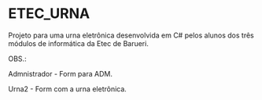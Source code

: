 # ETEC_URNA
Projeto para uma urna eletrônica desenvolvida em C# pelos alunos dos três módulos de informática da Etec de Barueri.

OBS.: 

Admnistrador - Form para ADM.

Urna2 - Form com a urna eletrônica. 
